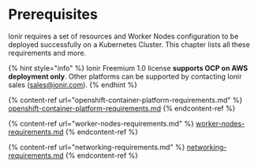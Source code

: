 # Prerequisites

Ionir requires a set of resources and Worker Nodes configuration to be deployed successfully on a Kubernetes Cluster. This chapter lists all these requirements and more.

{% hint style="info" %}
Ionir Freemium 1.0 license **supports OCP on AWS deployment only**. Other platforms can be supported by contacting Ionir sales ([sales@ionir.com](mailto:sales@ionir.com)).
{% endhint %}

{% content-ref url="openshift-container-platform-requirements.md" %}
[openshift-container-platform-requirements.md](openshift-container-platform-requirements.md)
{% endcontent-ref %}

{% content-ref url="worker-nodes-requirements.md" %}
[worker-nodes-requirements.md](worker-nodes-requirements.md)
{% endcontent-ref %}

{% content-ref url="networking-requirements.md" %}
[networking-requirements.md](networking-requirements.md)
{% endcontent-ref %}
